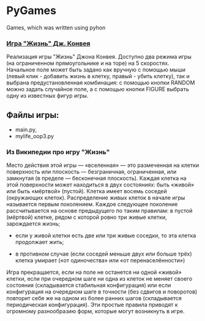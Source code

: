﻿# PyGames
Games, which was written using pyhon

### [Игра "Жизнь" Дж. Конвея](https://ru.wikipedia.org/wiki/%D0%96%D0%B8%D0%B7%D0%BD%D1%8C_%28%D0%B8%D0%B3%D1%80%D0%B0%29)

Реализация игры "Жизнь" Джона Конвея. Доступно два режима игры (на ограниченном прямоугольнике и на торе) на 5 скоростях.
Начальное поле может быть задано как вручную с помощью мыши (левый клик - добавить жизнь в клетку, правый - убить клетку), так и выбрана предустановленная комбинация: с помощью кнопки RANDOM можно задать случайное поле, а с помощью кнопки FIGURE выбрать одну из известных фигур игры.

## Файлы игры: 
+ main.py, 
+ mylife_oop3.py

### Из Википедии про игру "Жизнь"

Место действия этой игры — «вселенная» — это размеченная на клетки поверхность или плоскость — безграничная, ограниченная, или замкнутая (в пределе — бесконечная плоскость).
Каждая клетка на этой поверхности может находиться в двух состояниях: быть «живой» или быть «мёртвой» (пустой). Клетка имеет восемь соседей (окружающих клеток).
Распределение живых клеток в начале игры называется первым поколением. Каждое следующее поколение рассчитывается на основе предыдущего по таким правилам: в пустой (мёртвой) клетке, рядом с которой ровно три живые клетки, зарождается жизнь;

+ если у живой клетки есть две или три живые соседки, то эта клетка продолжает жить; 

+ в противном случае (если соседей меньше двух или больше трёх) клетка умирает («от одиночества» или «от перенаселённости»)

Игра прекращается, если на поле не останется ни одной «живой» клетки, если при очередном шаге ни одна из клеток не меняет своего состояния (складывается стабильная конфигурация) или если конфигурация на очередном шаге в точности (без сдвигов и поворотов) повторит себя же на одном из более ранних шагов (складывается периодическая конфигурация). Эти простые правила приводят к огромному разнообразию форм, которые могут возникнуть в игре.